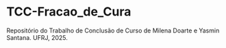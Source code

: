 # TCC-Fracao_de_Cura
Repositório do Trabalho de Conclusão de Curso de Milena Doarte e Yasmin Santana. UFRJ, 2025.
